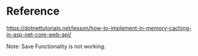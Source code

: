 # Reference


https://dotnettutorials.net/lesson/how-to-implement-in-memory-caching-in-asp-net-core-web-api/


Note: Save Functionality is not working.
